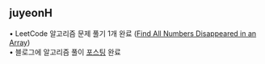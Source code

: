 <h2>juyeonH</h2>• LeetCode 알고리즘 문제 풀기 1개 완료 (<a href="https://github.com/jy7123943/LeetCodeAlgorithm/commit/75d89ab193d35c63163b7d59eb8c34a914da0299">Find All Numbers Disappeared in an Array</a>)<br>• 블로그에 알고리즘 풀이 <a href="https://im-developer.tistory.com/225">포스팅</a> 완료